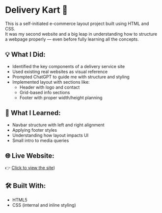 # Delivery Kart 🛒

This is a self-initiated e-commerce layout project built using HTML and CSS.  
It was my second website and a big leap in understanding how to structure a webpage properly — even before fully learning all the concepts.

## 💡 What I Did:
- Identified the key components of a delivery service site
- Used existing real websites as visual reference
- Prompted ChatGPT to guide me with structure and styling
- Implemented layout with sections like:
  - Header with logo and contact
  - Grid-based info sections
  - Footer with proper width/height planning

## 📌 What I Learned:
- Navbar structure with left and right alignment
- Applying footer styles
- Understanding how layout impacts UI
- Small intro to media queries

## 🌐 Live Website:
👉 [Click to view the site](https://sumit1-2-3.github.io/delivery-kart-site/))

## 🛠️ Built With:
- HTML5
- CSS (internal and inline styling)
